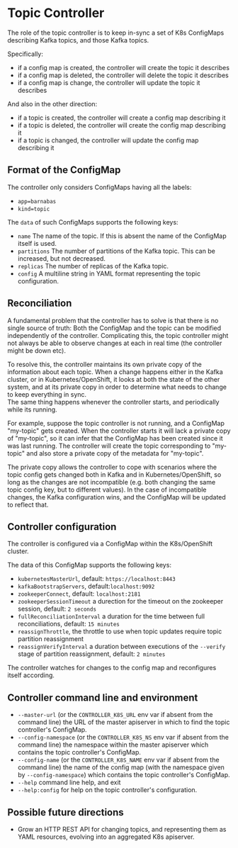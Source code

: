 # Topic Controller

The role of the topic controller is to keep in-sync a set of K8s ConfigMaps describing Kafka topics, 
and those Kafka topics. 

Specifically:
 
* if a config map is created, the controller will create the topic it describes
* if a config map is deleted, the controller will delete the topic it describes
* if a config map is change, the controller will update the topic it describes

And also in the other direction:

* if a topic is created, the controller will create a config map describing it
* if a topic is deleted, the controller will create the config map describing it
* if a topic is changed, the controller will update the config map describing it

## Format of the ConfigMap

The controller only considers ConfigMaps having all the labels:

* `app=barnabas`
* `kind=topic`

The `data` of such ConfigMaps supports the following keys:

* `name` The name of the topic. If this is absent the name of the ConfigMap itself is used.
* `partitions` The number of partitions of the Kafka topic. This can be increased, but not decreased.
* `replicas` The number of replicas of the Kafka topic. 
* `config` A multiline string in YAML format representing the topic configuration. 

## Reconciliation

A fundamental problem that the controller has to solve is that there is no 
single source of truth: 
Both the ConfigMap and the topic can be modified independently of the controller. 
Complicating this, the topic controller might not always be able to observe
changes at each in real time (the controller might be down etc).
 
To resolve this, the controller maintains its own private copy of the 
information about each topic. 
When a change happens either in the Kafka cluster, or 
in Kubernetes/OpenShift, it looks at both the state of the other system, and at its 
private copy in order to determine what needs to change to keep everything in sync.  
The same thing happens whenever the controller starts, and periodically while its running.

For example, suppose the topic controller is not running, and a ConfigMap "my-topic" gets created. 
When the controller starts it will lack a private copy of "my-topic", 
so it can infer that the ConfigMap has been created since it was last running. 
The controller will create the topic corresponding to "my-topic" and also store a private copy of the 
metadata for "my-topic".

The private copy allows the controller to cope with scenarios where the topic 
config gets changed both in Kafka and in Kubernetes/OpenShift, so long as the 
changes are not incompatible (e.g. both changing the same topic config key, but to 
different values). 
In the case of incompatible changes, the Kafka configuration wins, and the ConfigMap will 
be updated to reflect that.


## Controller configuration

The controller is configured via a ConfigMap within the K8s/OpenShift cluster.

The data of this ConfigMap supports the following keys:

* `kubernetesMasterUrl`, default: `https://localhost:8443`
* `kafkaBootstrapServers`, default:`localhost:9092`
* `zookeeperConnect`, default: `localhost:2181`
* `zookeeperSessionTimeout` a durection for the timeout on the zookeeper session, default: `2 seconds`
* `fullReconciliationInterval` a duration for the time between full reconciliations, default: `15 minutes`
* `reassignThrottle`, the throttle to use when topic updates require topic partition reassignment
* `reassignVerifyInterval` a duration between executions of the `--verify` stage of partition reassignment, default: `2 minutes`  

The controller watches for changes to the config map and reconfigures itself according.


## Controller command line and environment

* `--master-url` (or the `CONTROLLER_K8S_URL` env var if absent from the command line) 
  the URL of the master apiserver in which to find the topic controller's ConfigMap. 
* `--config-namespace` (or the `CONTROLLER_K8S_NS` env var if absent from the 
  command line) the namespace within the master apiserver which contains the topic 
  controller's ConfigMap.
* `--config-name` (or the `CONTROLLER_K8S_NAME` env var if absent from the 
  command line) the name of the config map (with the namespace given by `--config-namespace`)
  which contains the topic 
  controller's ConfigMap.
* `--help` command line help, and exit
* `--help:config` for help on the topic controller's configuration. 



## Possible future directions

* Grow an HTTP REST API for changing topics, and representing them as YAML resources, evolving into 
  an aggregated K8s apiserver.